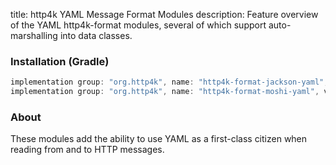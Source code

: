 title: http4k YAML Message Format Modules
description: Feature overview of the YAML http4k-format modules, several of which support auto-marshalling into data classes.

### Installation (Gradle)

```groovy
implementation group: "org.http4k", name: "http4k-format-jackson-yaml", version: "4.17.6.0"
implementation group: "org.http4k", name: "http4k-format-moshi-yaml", version: "4.17.6.0"
```

### About
These modules add the ability to use YAML as a first-class citizen when reading from and to HTTP messages. 

[http4k]: https://http4k.org
